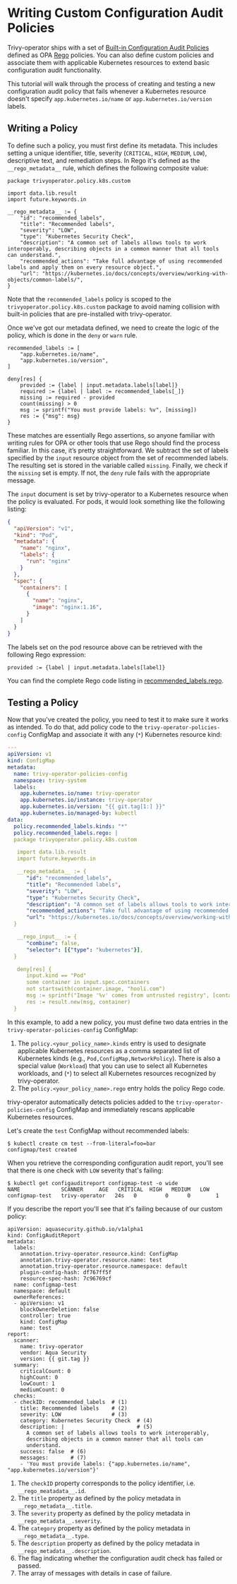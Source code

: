 # Writing Custom Configuration Audit Policies

Trivy-operator ships with a set of [Built-in Configuration Audit Policies] defined as OPA [Rego] policies. You can also
define custom policies and associate them with applicable Kubernetes resources to extend basic configuration audit
functionality.

This tutorial will walk through the process of creating and testing a new configuration audit policy that fails whenever
a Kubernetes resource doesn't specify `app.kubernetes.io/name` or `app.kubernetes.io/version` labels.

## Writing a Policy

To define such a policy, you must first define its metadata. This includes setting a unique identifier, title, severity
(`CRITICAL`, `HIGH`, `MEDIUM`, `LOW`), descriptive text, and remediation steps. In Rego it's defined as the
`__rego_metadata__` rule, which defines the following composite value:

```opa
package trivyoperator.policy.k8s.custom

import data.lib.result
import future.keywords.in

__rego_metadata__ := {
    "id": "recommended_labels",
    "title": "Recommended labels",
    "severity": "LOW",
    "type": "Kubernetes Security Check",
    "description": "A common set of labels allows tools to work interoperably, describing objects in a common manner that all tools can understand.",
    "recommended_actions": "Take full advantage of using recommended labels and apply them on every resource object.",
    "url": "https://kubernetes.io/docs/concepts/overview/working-with-objects/common-labels/",
}
```

Note that the `recommended_labels` policy is scoped to the `trivyoperator.policy.k8s.custom` package to avoid naming
collision with built-in policies that are pre-installed with trivy-operator.

Once we've got our metadata defined, we need to create the logic of the policy, which is done in the `deny` or `warn`
rule.

```opa
recommended_labels := [
	"app.kubernetes.io/name",
	"app.kubernetes.io/version",
]

deny[res] {
	provided := {label | input.metadata.labels[label]}
	required := {label | label := recommended_labels[_]}
	missing := required - provided
	count(missing) > 0
	msg := sprintf("You must provide labels: %v", [missing])
	res := {"msg": msg}
}
```

These matches are essentially Rego assertions, so anyone familiar with writing rules for OPA or other tools that use
Rego should find the process familiar. In this case, it’s pretty straightforward. We subtract the set of labels
specified by the `input` resource object from the set of recommended labels. The resulting set is stored in the variable
called `missing`. Finally, we check if the `missing` set is empty. If not, the `deny` rule fails with the appropriate
message.

The `input` document is set by trivy-operator to a Kubernetes resource when the policy is evaluated. For pods, it would look
something like the following listing:

```json
{
  "apiVersion": "v1",
  "kind": "Pod",
  "metadata": {
    "name": "nginx",
    "labels": {
      "run": "nginx"
    }
  },
  "spec": {
    "containers": [
      {
        "name": "nginx",
        "image": "nginx:1.16",
      }
    ]
  }
}
```

The labels set on the pod resource above can be retrieved with the following Rego expression:

```opa
provided := {label | input.metadata.labels[label]}
```

You can find the complete Rego code listing in [recommended_labels.rego](./recommended_labels.rego).

## Testing a Policy

Now that you've created the policy, you need to test it to make sure it works as intended. To do that, add policy code to
the `trivy-operator-policies-config` ConfigMap and associate it with any (`*`) Kubernetes resource kind:

```yaml
---
apiVersion: v1
kind: ConfigMap
metadata:
  name: trivy-operator-policies-config
  namespace: trivy-system
  labels:
    app.kubernetes.io/name: trivy-operator
    app.kubernetes.io/instance: trivy-operator
    app.kubernetes.io/version: "{{ git.tag[1:] }}"
    app.kubernetes.io/managed-by: kubectl
data:
  policy.recommended_labels.kinds: "*"
  policy.recommended_labels.rego: |
  package trivyoperator.policy.k8s.custom

   import data.lib.result
   import future.keywords.in

   __rego_metadata__ := {
      "id": "recommended_labels",
      "title": "Recommended labels",
      "severity": "LOW",
      "type": "Kubernetes Security Check",
      "description": "A common set of labels allows tools to work interoperably, describing objects in a common manner that all tools can understand.",
      "recommended_actions": "Take full advantage of using recommended labels and apply them on every resource object.",
      "url": "https://kubernetes.io/docs/concepts/overview/working-with-objects/common-labels/",
  }

   __rego_input__ := {
      "combine": false,
      "selector": [{"type": "kubernetes"}],
  }

   deny[res] {
      input.kind == "Pod"
      some container in input.spec.containers
      not startswith(container.image, "hooli.com")
      msg := sprintf("Image '%v' comes from untrusted registry", [container.image])
      res := result.new(msg, container)
  }
```

In this example, to add a new policy, you must define two data entries in the `trivy-operator-policies-config`
ConfigMap:

1. The `policy.<your_policy_name>.kinds` entry is used to designate applicable Kubernetes resources as a comma separated
   list of Kubernetes kinds (e.g., `Pod,ConfigMap,NetworkPolicy`). There is also a special value (`Workload`) that you
   can use to select all Kubernetes workloads, and (`*`) to select all Kubernetes resources recognized by trivy-operator.
2. The `policy.<your_policy_name>.rego` entry holds the policy Rego code.

trivy-operator automatically detects policies added to the `trivy-operator-policies-config` ConfigMap and immediately rescans
applicable Kubernetes resources.

Let's create the `test` ConfigMap without recommended labels:

```console
$ kubectl create cm test --from-literal=foo=bar
configmap/test created
```

When you retrieve the corresponding configuration audit report, you'll see that there is one check with `LOW` severity
that's failing:

```console
$ kubectl get configauditreport configmap-test -o wide
NAME             SCANNER     AGE   CRITICAL  HIGH   MEDIUM   LOW
configmap-test   trivy-operator   24s   0         0      0        1
```

If you describe the report you'll see that it's failing because of our custom policy:

``` { .yaml .annotate }
apiVersion: aquasecurity.github.io/v1alpha1
kind: ConfigAuditReport
metadata:
  labels:
    annotation.trivy-operator.resource.kind: ConfigMap
    annotation.trivy-operator.resource.name: test
    annotation.trivy-operator.resource.namespace: default
    plugin-config-hash: df767ff5f
    resource-spec-hash: 7c96769cf
  name: configmap-test
  namespace: default
  ownerReferences:
  - apiVersion: v1
    blockOwnerDeletion: false
    controller: true
    kind: ConfigMap
    name: test
report:
  scanner:
    name: trivy-operator
    vendor: Aqua Security
    version: {{ git.tag }}
  summary:
    criticalCount: 0
    highCount: 0
    lowCount: 1
    mediumCount: 0
  checks:
  - checkID: recommended_labels  # (1)
    title: Recommended labels    # (2)
    severity: LOW                # (3)
    category: Kubernetes Security Check  # (4)
    description: |                       # (5)
      A common set of labels allows tools to work interoperably,
      describing objects in a common manner that all tools can
      understand.
    success: false  # (6)
    messages:       # (7)
    - 'You must provide labels: {"app.kubernetes.io/name", "app.kubernetes.io/version"}'
```

1. The `checkID` property corresponds to the policy identifier, i.e. `__rego_meatadata__.id`.
2. The `title` property as defined by the policy metadata in `__rego_metadata__.title`.
3. The `severity` property as defined by the policy metadata in `__rego_metadata__.severity`.
4. The `category` property as defined by the policy metadata in `__rego_metadata__.type`.
5. The `description` property as defined by the policy metadata in `__rego_metadata__.description`.
6. The flag indicating whether the configuration audit check has failed or passed.
7. The array of messages with details in case of failure.

[Built-in Configuration Audit Policies]: ../docs/configuration-auditing/built-in-policies.md
[Rego]: https://www.openpolicyagent.org/docs/latest/#rego
[recommended labels]: https://kubernetes.io/docs/concepts/overview/working-with-objects/common-labels
